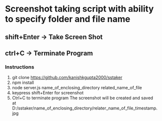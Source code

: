 # Screenshot taking script with ability to specify folder and file name

## shift+Enter -> Take Screen Shot
## ctrl+C   -> Terminate Program


### Instructions

1. git clone https://github.com/kanishkgupta2000/sstaker
2. npm install
3. node server.js name_of_enclosing_directory  related_name_of_file
4. keypress shift+Enter for screenshot
5. Ctrl+C to terminate program 
The screenshot will be created and saved at D:/sstaker/name_of_enclosing_directory/relater_name_of_file_timestamp.jpg
